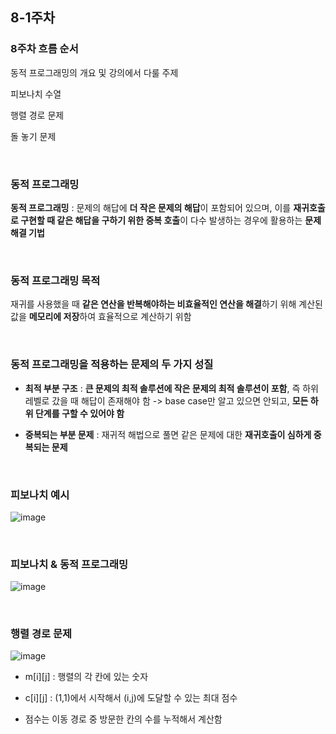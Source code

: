 ## 8-1주차 

### 8주차 흐름 순서 

동적 프로그래밍의 개요 및 강의에서 다룰 주제

피보나치 수열

행렬 경로 문제

돌 놓기 문제

<br/>

### 동적 프로그래밍

**동적 프로그래밍** : 문제의 해답에 **더 작은 문제의 해답**이 포함되어 있으며, 이를 **재귀호출로 구현할 때 같은 해답을 구하기 위한 중복 호출**이 다수 발생하는 경우에 활용하는 **문제해결 기법**

<br/>

### 동적 프로그래밍 목적 

재귀를 사용했을 때 **같은 연산을 반복해야하는 비효율적인 연산을 해결**하기 위해 계산된 값을 **메모리에 저장**하여 효율적으로 계산하기 위함

<br/>

### 동적 프로그래밍을 적용하는 문제의 두 가지 성질

- **최적 부분 구조** : **큰 문제의 최적 솔루션에 작은 문제의 최적 솔루션이 포함**, 즉 하위 레벨로 갔을 때 해답이 존재해야 함 -> base case만 알고 있으면 안되고, **모든 하위 단계를 구할 수 있어야 함**

- **중복되는 부분 문제** : 재귀적 해법으로 풀면 같은 문제에 대한 **재귀호출이 심하게 중복되는 문제**

<br/>

### 피보나치 예시

![image](https://github.com/user-attachments/assets/5b8af235-fc63-454e-90de-3b32b803d994)

<br/>

### 피보나치 & 동적 프로그래밍

![image](https://github.com/user-attachments/assets/24408eed-5592-4730-870e-2a4a743e28c0)

<br/>

### 행렬 경로 문제

![image](https://github.com/user-attachments/assets/17a0d789-e040-4240-baff-a9533ceb1c9c)

- m[i][j] : 행렬의 각 칸에 있는 숫자

- c[i][j] : (1,1)에서 시작해서 (i,j)에 도달할 수 있는 최대 점수

- 점수는 이동 경로 중 방문한 칸의 수를 누적해서 계산함
















































































































